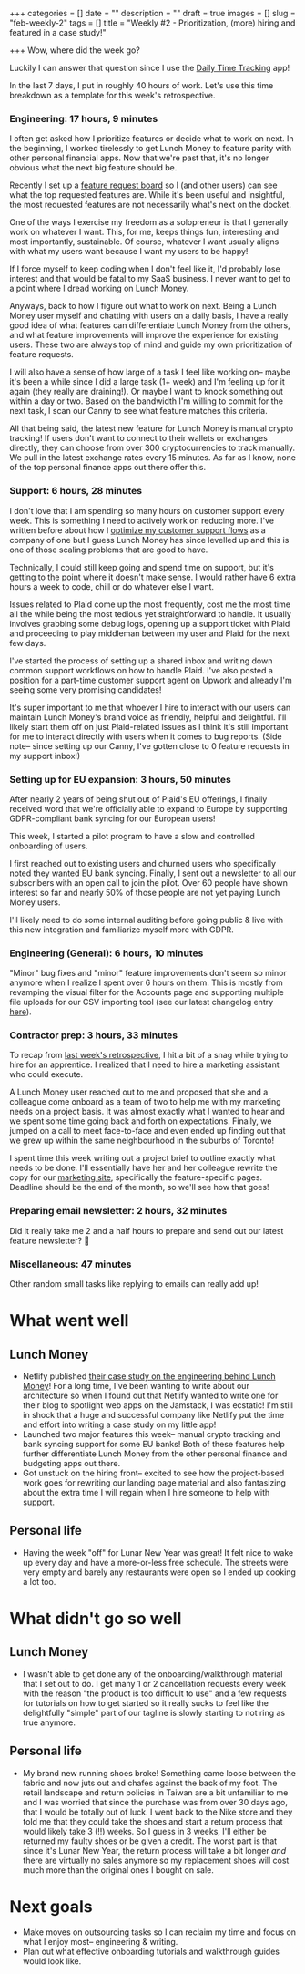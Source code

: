 +++
categories = []
date = ""
description = ""
draft = true
images = []
slug = "feb-weekly-2"
tags = []
title = "Weekly #2 - Prioritization, (more) hiring and featured in a case study!"

+++
Wow, where did the week go?

Luckily I can answer that question since I use the [Daily Time Tracking](http://dailytimetracking.com/) app!

In the last 7 days, I put in roughly 40 hours of work. Let's use this time breakdown as a template for this week's retrospective.

### Engineering: 17 hours, 9 minutes

I often get asked how I prioritize features or decide what to work on next. In the beginning, I worked tirelessly to get Lunch Money to feature parity with other personal financial apps. Now that we're past that, it's no longer obvious what the next big feature should be.

Recently I set up a [feature request board](https://feedback.lunchmoney.app) so I (and other users) can see what the top requested features are. While it's been useful and insightful, the most requested features are not necessarily what's next on the docket.

One of the ways I exercise my freedom as a solopreneur is that I generally work on whatever I want. This, for me, keeps things fun, interesting and most importantly, sustainable. Of course, whatever I want usually aligns with what my users want because I want my users to be happy!

If I force myself to keep coding when I don't feel like it, I'd probably lose interest and that would be fatal to my SaaS business. I never want to get to a point where I dread working on Lunch Money.

Anyways, back to how I figure out what to work on next. Being a Lunch Money user myself and chatting with users on a daily basis, I have a really good idea of what features can differentiate Lunch Money from the others, and what feature improvements will improve the experience for existing users. These two are always top of mind and guide my own prioritization of feature requests.

I will also have a sense of how large of a task I feel like working on– maybe it's been a while since I did a large task (1+ week) and I'm feeling up for it again (they really are draining!). Or maybe I want to knock something out within a day or two. Based on the bandwidth I'm willing to commit for the next task, I scan our Canny to see what feature matches this criteria.

All that being said, the latest new feature for Lunch Money is manual crypto tracking! If users don't want to connect to their wallets or exchanges directly, they can choose from over 300 cryptocurrencies to track manually. We pull in the latest exchange rates every 15 minutes. As far as I know, none of the top personal finance apps out there offer this.

### Support: 6 hours, 28 minutes

I don't love that I am spending so many hours on customer support every week. This is something I need to actively work on reducing more. I've written before about how I [optimize my customer support flows](https://lunchbag.ca/company-of-one) as a company of one but I guess Lunch Money has since levelled up and this is one of those scaling problems that are good to have.

Technically, I could still keep going and spend time on support, but it's getting to the point where it doesn't make sense. I would rather have 6 extra hours a week to code, chill or do whatever else I want.

Issues related to Plaid come up the most frequently, cost me the most time all the while being the most tedious yet straightforward to handle. It usually involves grabbing some debug logs, opening up a support ticket with Plaid and proceeding to play middleman between my user and Plaid for the next few days.

I've started the process of setting up a shared inbox and writing down common support workflows on how to handle Plaid. I've also posted a position for a part-time customer support agent on Upwork and already I'm seeing some very promising candidates! 

It's super important to me that whoever I hire to interact with our users can maintain Lunch Money's brand voice as friendly, helpful and delightful. I'll likely start them off on just Plaid-related issues as I think it's still important for me to interact directly with users when it comes to bug reports. (Side note– since setting up our Canny, I've gotten close to 0 feature requests in my support inbox!)

### Setting up for EU expansion: 3 hours, 50 minutes

After nearly 2 years of being shut out of Plaid's EU offerings, I finally received word that we're officially able to expand to Europe by supporting GDPR-compliant bank syncing for our European users! 

This week, I started a pilot program to have a slow and controlled onboarding of users.

I first reached out to existing users and churned users who specifically noted they wanted EU bank syncing. Finally, I sent out a newsletter to all our subscribers with an open call to join the pilot. Over 60 people have shown interest so far and nearly 50% of those people are not yet paying Lunch Money users.

I'll likely need to do some internal auditing before going public & live with this new integration and familiarize myself more with GDPR. 

### Engineering (General): 6 hours, 10 minutes

"Minor" bug fixes and "minor" feature improvements don't seem so minor anymore when I realize I spent over 6 hours on them. This is mostly from revamping the visual filter for the Accounts page and supporting multiple file uploads for our CSV importing tool (see our latest changelog entry [here](https://feedback.lunchmoney.app/changelog/153)).

### Contractor prep: 3 hours, 33 minutes

To recap from [last week's retrospective](https://lunchbag.ca/feb-weekly-1), I hit a bit of a snag while trying to hire for an apprentice. I realized that I need to hire a marketing assistant who could execute. 

A Lunch Money user reached out to me and proposed that she and a colleague come onboard as a team of two to help me with my marketing needs on a project basis. It was almost exactly what I wanted to hear and we spent some time going back and forth on expectations. Finally, we jumped on a call to meet face-to-face and even ended up finding out that we grew up within the same neighbourhood in the suburbs of Toronto!

I spent time this week writing out a project brief to outline exactly what needs to be done. I'll essentially have her and her colleague rewrite the copy for our [marketing site](https://lunchmoney.app), specifically the feature-specific pages. Deadline should be the end of the month, so we'll see how that goes!

### Preparing email newsletter: 2 hours, 32 minutes

Did it really take me 2 and a half hours to prepare and send out our latest feature newsletter? :facepalm:

### Miscellaneous: 47 minutes

Other random small tasks like replying to emails can really add up!

# What went well

## Lunch Money

* Netlify published [their case study on the engineering behind Lunch Money](https://www.netlify.com/blog/2021/02/10/the-url-is-the-interface-lunch-money-web-app-scales-on-the-jamstack)! For a long time, I've been wanting to write about our architecture so when I found out that Netlify wanted to write one for their blog to spotlight web apps on the Jamstack, I was ecstatic! I'm still in shock that a huge and successful company like Netlify put the time and effort into writing a case study on my little app!
* Launched two major features this week– manual crypto tracking and bank syncing support for some EU banks! Both of these features help further differentiate Lunch Money from the other personal finance and budgeting apps out there.
* Got unstuck on the hiring front– excited to see how the project-based work goes for rewriting our landing page material and also fantasizing about the extra time I will regain when I hire someone to help with support.

## Personal life

* Having the week "off" for Lunar New Year was great! It felt nice to wake up every day and have a more-or-less free schedule. The streets were very empty and barely any restaurants were open so I ended up cooking a lot too.

# What didn't go so well

## Lunch Money

* I wasn't able to get done any of the onboarding/walkthrough material that I set out to do. I get many 1 or 2 cancellation requests every week with the reason "the product is too difficult to use" and a few requests for tutorials on how to get started so it really sucks to feel like the delightfully "simple" part of our tagline is slowly starting to not ring as true anymore.

## Personal life

* My brand new running shoes broke! Something came loose between the fabric and now juts out and chafes against the back of my foot. The retail landscape and return policies in Taiwan are a bit unfamiliar to me and I was worried that since the purchase was from over 30 days ago, that I would be totally out of luck. I went back to the Nike store and they told me that they could take the shoes and start a return process that would likely take 3 (!!) weeks. So I guess in 3 weeks, I'll either be returned my faulty shoes or be given a credit. The worst part is that since it's Lunar New Year, the return process will take a bit longer _and_ there are virtually no sales anymore so my replacement shoes will cost much more than the original ones I bought on sale.

# Next goals

* Make moves on outsourcing tasks so I can reclaim my time and focus on what I enjoy most– engineering & writing.
* Plan out what effective onboarding tutorials and walkthrough guides would look like.